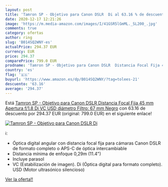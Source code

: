 ```yaml
---
layout: post
title: 'Tamron SP - Objetivo para Canon DSLR  Di al 63.16 % de descuento'
date: 2020-12-17 12:21:26
image: 'https://m.media-amazon.com/images/I/41GSR5lGmML._SL200_.jpg'
comments: true
category: ofertas
author: ring
slug: 'B014SQ2WNY-es'
actualPrice: 294.37 EUR
currency: EUR
price: 294.37
comparePrice: 799.0 EUR
prodname: 'Tamron SP - Objetivo para Canon DSLR  Distancia Focal Fija 45 mm  Apertura f/1.8  Di  VC  USD  diámetro Filtro: 67 mm   Negro'
country: 'es'
flag: '🇪🇸'
buyurl: 'https://www.amazon.es/dp/B014SQ2WNY/?tag=tolees-21'
descuento: '63.16'
average: '294.37'
---
```


Está [Tamron SP - Objetivo para Canon DSLR  Distancia Focal Fija 45 mm  Apertura f/1.8  Di  VC  USD  diámetro Filtro: 67 mm   Negro](https://www.amazon.es/dp/B014SQ2WNY/?tag=tolees-21) con 63.16 de descuento por 294.37 EUR (original: 799.0 EUR) en el siguiente enlace!

[![Tamron SP - Objetivo para Canon DSLR  Di](https://m.media-amazon.com/images/I/41GSR5lGmML._SL200_.jpg)](https://www.amazon.es/dp/B014SQ2WNY/?tag=tolees-21)

ℹ️:

- Óptica digital angular con distancia focal fija para cámaras Canon DSLR de formato completo o APS-C de óptica intercambiable
- Distancia mínima de enfoque 0,29m (11.4")
- Incluye parasol
- VC (Estabilización de imagen). Di (Óptica digital para formato completo). USD (Motor ultrasónico silencioso)

[Ver la oferta!!](https://www.amazon.es/dp/B014SQ2WNY/?tag=tolees-21)
